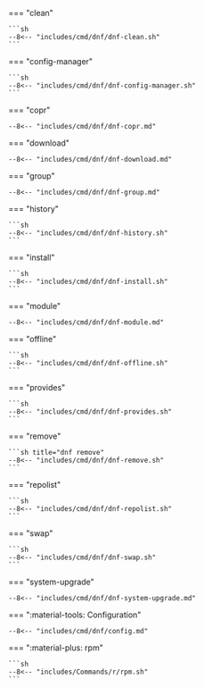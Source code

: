 === "clean"

    ```sh
    --8<-- "includes/cmd/dnf/dnf-clean.sh"
    ```

=== "config-manager"

    ```sh
    --8<-- "includes/cmd/dnf/dnf-config-manager.sh"
    ```

=== "copr"

    --8<-- "includes/cmd/dnf/dnf-copr.md"

=== "download"
    
    --8<-- "includes/cmd/dnf/dnf-download.md"

=== "group"

    --8<-- "includes/cmd/dnf/dnf-group.md"

=== "history"

    ```sh
    --8<-- "includes/cmd/dnf/dnf-history.sh"
    ```

=== "install"

    ```sh
    --8<-- "includes/cmd/dnf/dnf-install.sh"
    ```

=== "module"

    --8<-- "includes/cmd/dnf/dnf-module.md"

=== "offline"

    ```sh
    --8<-- "includes/cmd/dnf/dnf-offline.sh"
    ```

=== "provides"

    ```sh
    --8<-- "includes/cmd/dnf/dnf-provides.sh"
    ```

=== "remove"

    ```sh title="dnf remove"
    --8<-- "includes/cmd/dnf/dnf-remove.sh"
    ```

=== "repolist"

    ```sh
    --8<-- "includes/cmd/dnf/dnf-repolist.sh"
    ```

=== "swap"

    ```sh
    --8<-- "includes/cmd/dnf/dnf-swap.sh"
    ```

=== "system-upgrade"

    --8<-- "includes/cmd/dnf/dnf-system-upgrade.md"

=== ":material-tools: Configuration"

    --8<-- "includes/cmd/dnf/config.md"

=== ":material-plus: rpm"

    ```sh
    --8<-- "includes/Commands/r/rpm.sh"
    ```

